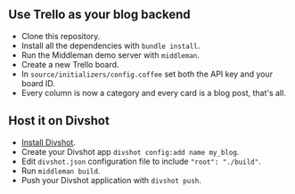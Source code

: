 ## Use Trello as your blog backend

- Clone this repository.
- Install all the dependencies with `bundle install`.
- Run the Middleman demo server with `middleman`.
- Create a new Trello board.
- In `source/initializers/config.coffee` set both the API key and your board ID.
- Every column is now a category and every card is a blog post, that's all.

## Host it on Divshot

- [Install Divshot](http://docs.divshot.com/guides/getting-started).
- Create your Divshot app `divshot config:add name my_blog`.
- Edit `divshot.json` configuration file to include `"root": "./build"`.
- Run `middleman build`.
- Push your Divshot application with `divshot push`.

